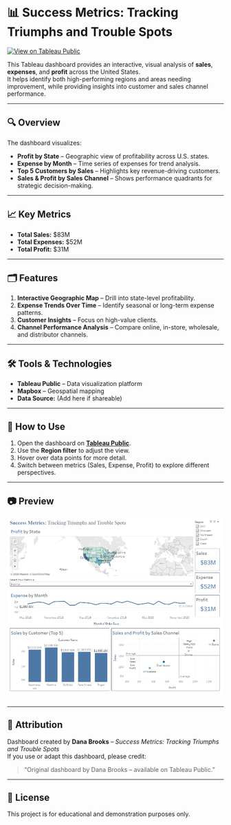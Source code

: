 # 📊 Success Metrics: Tracking Triumphs and Trouble Spots

[![View on Tableau Public](https://img.shields.io/badge/View%20on-Tableau%20Public-blue)](https://public.tableau.com/app/profile/dana.brooks6845/viz/SalesTablesDashboardandStory/SalesStory)

This Tableau dashboard provides an interactive, visual analysis of **sales**, **expenses**, and **profit** across the United States.  
It helps identify both high-performing regions and areas needing improvement, while providing insights into customer and sales channel performance.

---

## 🔍 Overview
The dashboard visualizes:
- **Profit by State** – Geographic view of profitability across U.S. states.
- **Expense by Month** – Time series of expenses for trend analysis.
- **Top 5 Customers by Sales** – Highlights key revenue-driving customers.
- **Sales & Profit by Sales Channel** – Shows performance quadrants for strategic decision-making.

---

## 📈 Key Metrics
- **Total Sales:** $83M  
- **Total Expenses:** $52M  
- **Total Profit:** $31M  

---

## 🗂 Features
1. **Interactive Geographic Map** – Drill into state-level profitability.
2. **Expense Trends Over Time** – Identify seasonal or long-term expense patterns.
3. **Customer Insights** – Focus on high-value clients.
4. **Channel Performance Analysis** – Compare online, in-store, wholesale, and distributor channels.

---

## 🛠 Tools & Technologies
- **Tableau Public** – Data visualization platform  
- **Mapbox** – Geospatial mapping  
- **Data Source:** (Add here if shareable)

---

## 📌 How to Use
1. Open the dashboard on **[Tableau Public](https://public.tableau.com/app/profile/dana.brooks6845/viz/SalesTablesDashboardandStory/SalesStory)**.
2. Use the **Region filter** to adjust the view.
3. Hover over data points for more detail.
4. Switch between metrics (Sales, Expense, Profit) to explore different perspectives.

---

## 📷 Preview
![Dashboard Preview](Tableau.png)

---

## 📜 Attribution
Dashboard created by **Dana Brooks** – *Success Metrics: Tracking Triumphs and Trouble Spots*  
If you use or adapt this dashboard, please credit:  
> “Original dashboard by Dana Brooks – available on Tableau Public.”

---

## 📄 License
This project is for educational and demonstration purposes only.

